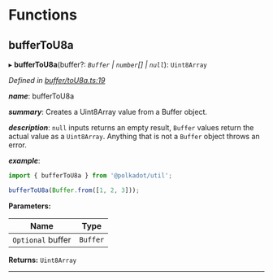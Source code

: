 

# Functions

<a id="buffertou8a"></a>

##  bufferToU8a

▸ **bufferToU8a**(buffer?: *`Buffer` | `number`[] | `null`*): `Uint8Array`

*Defined in [buffer/toU8a.ts:19](https://github.com/polkadot-js/common/blob/8513530/packages/util/src/buffer/toU8a.ts#L19)*

*__name__*: bufferToU8a

*__summary__*: Creates a Uint8Array value from a Buffer object.

*__description__*: `null` inputs returns an empty result, `Buffer` values return the actual value as a `Uint8Array`. Anything that is not a `Buffer` object throws an error.

*__example__*:   

```javascript
import { bufferToU8a } from '@polkadot/util';

bufferToU8a(Buffer.from([1, 2, 3]));
```

**Parameters:**

| Name | Type |
| ------ | ------ |
| `Optional` buffer | `Buffer` | `number`[] | `null` |

**Returns:** `Uint8Array`

___

